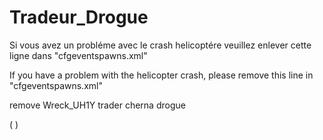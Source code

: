 # Tradeur_Drogue

Si vous avez un probléme avec le crash helicoptére veuillez enlever cette ligne dans  "cfgeventspawns.xml"


If you have a problem with the helicopter crash, please remove this line in "cfgeventspawns.xml"



remove  Wreck_UH1Y trader cherna drogue

 (  <pos x="154.159332" z="13299.455078" a="-1" /> )
